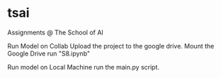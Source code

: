 # tsai
Assignments @ The School of AI

Run Model on Collab
Upload the project to the google drive.
Mount the Google Drive
run "S8.ipynb"

Run model on Local Machine
run the main.py script.
